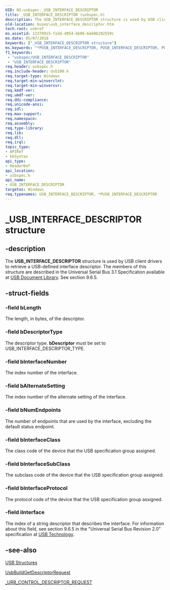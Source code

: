 ```yaml
---
UID: NS:usbspec._USB_INTERFACE_DESCRIPTOR
title: _USB_INTERFACE_DESCRIPTOR (usbspec.h)
description: The USB_INTERFACE_DESCRIPTOR structure is used by USB client drivers to retrieve a USB-defined interface descriptor.
old-location: buses\usb_interface_descriptor.htm
tech.root: usbref
ms.assetid: 12378915-fa3d-4054-bb06-6eb8b292559c
ms.date: 05/07/2018
keywords: ["_USB_INTERFACE_DESCRIPTOR structure"]
ms.keywords: "*PUSB_INTERFACE_DESCRIPTOR, PUSB_INTERFACE_DESCRIPTOR, PUSB_INTERFACE_DESCRIPTOR structure pointer [Buses], USB_INTERFACE_DESCRIPTOR, USB_INTERFACE_DESCRIPTOR structure [Buses], _USB_INTERFACE_DESCRIPTOR, buses.usb_interface_descriptor, usbspec/PUSB_INTERFACE_DESCRIPTOR, usbspec/USB_INTERFACE_DESCRIPTOR, usbstrct_2b4503ac-895a-4e94-87b5-10f286ed0b90.xml"
f1_keywords:
 - "usbspec/USB_INTERFACE_DESCRIPTOR"
 - "USB_INTERFACE_DESCRIPTOR"
req.header: usbspec.h
req.include-header: Usb100.h
req.target-type: Windows
req.target-min-winverclnt: 
req.target-min-winversvr: 
req.kmdf-ver: 
req.umdf-ver: 
req.ddi-compliance: 
req.unicode-ansi: 
req.idl: 
req.max-support: 
req.namespace: 
req.assembly: 
req.type-library: 
req.lib: 
req.dll: 
req.irql: 
topic_type:
- APIRef
- kbSyntax
api_type:
- HeaderDef
api_location:
- usbspec.h
api_name:
- USB_INTERFACE_DESCRIPTOR
targetos: Windows
req.typenames: USB_INTERFACE_DESCRIPTOR, *PUSB_INTERFACE_DESCRIPTOR
---
```


# _USB_INTERFACE_DESCRIPTOR structure


## -description


The <b>USB_INTERFACE_DESCRIPTOR</b> structure is used by USB client drivers to retrieve a USB-defined interface descriptor.
The members of this structure are described in the Universal Serial Bus 3.1 Specification available at [USB Document Library](https://www.usb.org/documents). See section 9.6.5.

## -struct-fields




### -field bLength

The length, in bytes, of the descriptor.


### -field bDescriptorType

The descriptor type. <b>bDescriptor</b> must be set to USB_INTERFACE_DESCRIPTOR_TYPE.


### -field bInterfaceNumber

The index number of the interface.


### -field bAlternateSetting

The index number of the alternate setting of the interface.


### -field bNumEndpoints

The number of endpoints that are used by the interface, excluding the default status endpoint.


### -field bInterfaceClass

The class code of the device that the USB specification group assigned.


### -field bInterfaceSubClass

The subclass code of the device that the USB specification group assigned.


### -field bInterfaceProtocol

The protocol code of the device that the USB specification group assigned.


### -field iInterface

The index of a string descriptor that describes the interface. For information about this field, see section 9.6.5 in the "Universal Serial Bus Revision 2.0" specification  at <a href="https://www.usb.org/documents">USB Technology</a>.


## -see-also




<a href="https://docs.microsoft.com/windows-hardware/drivers/ddi/index">USB Structures</a>



<a href="https://docs.microsoft.com/previous-versions/ff538943(v=vs.85)">UsbBuildGetDescriptorRequest</a>



<a href="https://docs.microsoft.com/windows-hardware/drivers/ddi/usb/ns-usb-_urb_control_descriptor_request">_URB_CONTROL_DESCRIPTOR_REQUEST</a>
 

 

